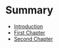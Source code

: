 # Summary

* [Introduction](README.md)
* [First Chapter](chapter1.md)
* [Second Chapter](chapter2.md)

